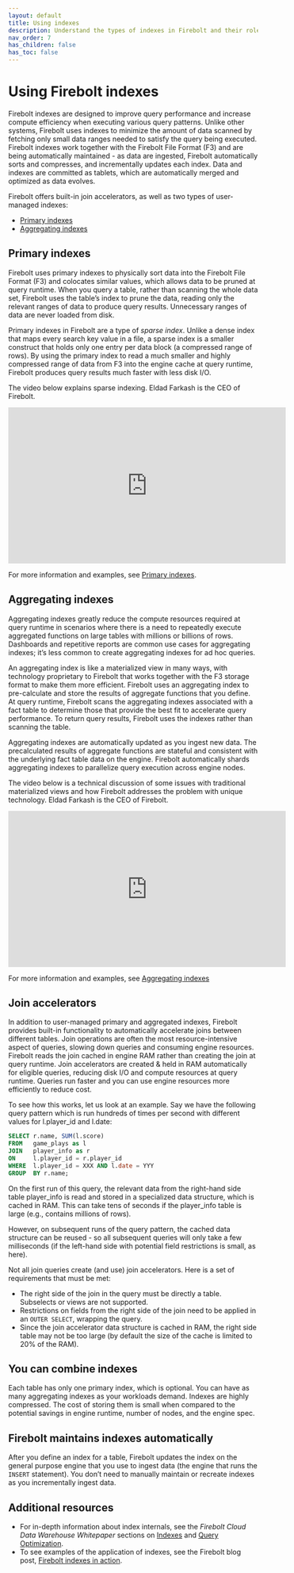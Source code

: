 ```yaml
---
layout: default
title: Using indexes
description: Understand the types of indexes in Firebolt and their role in accelerating query performance and efficiency.
nav_order: 7
has_children: false
has_toc: false
---
```


# Using Firebolt indexes

Firebolt indexes are designed to improve query performance and increase compute efficiency when executing various query patterns. Unlike other systems, Firebolt uses indexes to minimize the amount of data scanned by fetching only small data ranges needed to satisfy the query being executed. Firebolt indexes work together with the Firebolt File Format (F3) and are being automatically maintained - as data are ingested, Firebolt automatically sorts and compresses, and incrementally updates each index. Data and indexes are committed as tablets, which are automatically merged and optimized as data evolves. 

Firebolt offers built-in join accelerators, as well as two types of user-managed indexes:

* [Primary indexes](#primary-indexes)
* [Aggregating indexes](#aggregating-indexes)

## Primary indexes

Firebolt uses primary indexes to physically sort data into the Firebolt File Format (F3) and colocates similar values, which allows data to be pruned at query runtime. When you query a table, rather than scanning the whole data set, Firebolt uses the table’s index to prune the data, reading only the relevant ranges of data to produce query results. Unnecessary ranges of data are never loaded from disk. 

Primary indexes in Firebolt are a type of *sparse index*. Unlike a dense index that maps every search key value in a file, a sparse index is a smaller construct that holds only one entry per data block (a compressed range of rows). By using the primary index to read a much smaller and highly compressed range of data from F3 into the engine cache at query runtime, Firebolt produces query results much faster with less disk I/O.

The video below explains sparse indexing. Eldad Farkash is the CEO of Firebolt.
<iframe width="560" height="315" src="https://www.youtube.com/embed/7XDTVB9gsFw" title="YouTube video player" frameborder="0" allow="accelerometer; autoplay; clipboard-write; encrypted-media; gyroscope; picture-in-picture" allowfullscreen></iframe>

For more information and examples, see [Primary indexes](../Guides/working-with-indexes/using-primary-indexes.md).

## Aggregating indexes

Aggregating indexes greatly reduce the compute resources required at query runtime in scenarios where there is a need to repeatedly execute aggregated functions on large tables with millions or billions of rows. Dashboards and repetitive reports are common use cases for aggregating indexes; it’s less common to create aggregating indexes for ad hoc queries. 

An aggregating index is like a materialized view in many ways, with technology proprietary to Firebolt that works together with the F3 storage format to make them more efficient. Firebolt uses an aggregating index to pre-calculate and store the results of aggregate functions that you define. At query runtime, Firebolt scans the aggregating indexes associated with a fact table to determine those that provide the best fit to accelerate query performance. To return query results, Firebolt uses the indexes rather than scanning the table.

Aggregating indexes are automatically updated as you ingest new data. The precalculated results of aggregate functions are stateful and consistent with the underlying fact table data on the engine. Firebolt automatically shards aggregating indexes to parallelize query execution across engine nodes.

The video below is a technical discussion of some issues with traditional materialized views and how Firebolt addresses the problem with unique technology. Eldad Farkash is the CEO of Firebolt.

<iframe width="560" height="315" src="https://www.youtube.com/embed/Hniv9u4w7lI" title="YouTube video player" frameborder="0" allow="accelerometer; autoplay; clipboard-write; encrypted-media; gyroscope; picture-in-picture" allowfullscreen></iframe>

For more information and examples, see [Aggregating indexes](../Guides/working-with-indexes/using-aggregating-indexes.md)

## Join accelerators

In addition to user-managed primary and aggregated indexes, Firebolt provides built-in functionality to automatically accelerate joins between different tables. Join operations are often the most resource-intensive aspect of queries, slowing down queries and consuming engine resources. Firebolt reads the join cached in engine RAM rather than creating the join at query runtime. Join accelerators are created & held in RAM automatically for eligible queries, reducing disk I/O and compute resources at query runtime. Queries run faster and you can use engine resources more efficiently to reduce cost. 

To see how this works, let us look at an example. Say we have the following query pattern which is run hundreds of times per second with different values for l.player_id and l.date:

```sql
SELECT r.name, SUM(l.score) 
FROM   game_plays as l
JOIN   player_info as r 
ON     l.player_id = r.player_id
WHERE  l.player_id = XXX AND l.date = YYY
GROUP  BY r.name;
```

On the first run of this query, the relevant data from the right-hand side table player_info is read and stored in a specialized data structure, which is cached in RAM. This can take tens of seconds if the player_info table is large (e.g., contains millions of rows).

However, on subsequent runs of the query pattern, the cached data structure can be reused - so all subsequent queries will only take a few milliseconds (if the left-hand side with potential field restrictions is small, as here).

Not all join queries create (and use) join accelerators. Here is a set of requirements that must be met:
* The right side of the join in the query must be directly a table. Subselects or views are not supported.
* Restrictions on fields from the right side of the join need to be applied in an `OUTER SELECT`, wrapping the query.
* Since the join accelerator data structure is cached in RAM, the right side table may not be too large (by default the size of the cache is limited to 20% of the RAM).

## You can combine indexes

Each table has only one primary index, which is optional. You can have as many aggregating indexes as your workloads demand. Indexes are highly compressed. The cost of storing them is small when compared to the potential savings in engine runtime, number of nodes, and the engine spec.

## Firebolt maintains indexes automatically

After you define an index for a table, Firebolt updates the index on the general purpose engine that you use to ingest data (the engine that runs the `INSERT` statement). You don’t need to manually maintain or recreate indexes as you incrementally ingest data.


## Additional resources

* For in-depth information about index internals, see the *Firebolt Cloud Data Warehouse Whitepaper* sections on [Indexes](https://www.firebolt.io/resources/firebolt-cloud-data-warehouse-whitepaper#Indexes) and [Query Optimization](https://www.firebolt.io/resources/firebolt-cloud-data-warehouse-whitepaper#Query-optimization).
* To see examples of the application of indexes, see the Firebolt blog post, [Firebolt indexes in action](https://www.firebolt.io/blog/firebolt-indexes-in-action).

